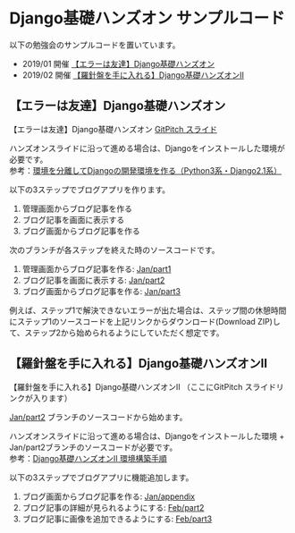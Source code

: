 # Django基礎ハンズオン サンプルコード

以下の勉強会のサンプルコードを置いています。

- 2019/01 開催 [【エラーは友達】Django基礎ハンズオン](https://elv.connpass.com/event/114810/)
- 2019/02 開催 [【羅針盤を手に入れる】Django基礎ハンズオンⅡ](https://elv.connpass.com/event/119181/)

## 【エラーは友達】Django基礎ハンズオン

【エラーは友達】Django基礎ハンズオン [GitPitch スライド](https://gitpitch.com/ftnext/2019_slides/master?p=elv_Jan_django_errorfriends/)

ハンズオンスライドに沿って進める場合は、Djangoをインストールした環境が必要です。  
参考：[環境を分離してDjangoの開発環境を作る（Python3系・Django2.1系）](環境を分離してDjangoの開発環境を作る（Python3系・Django2.1系）)

以下の3ステップでブログアプリを作ります。

1. 管理画面からブログ記事を作る
2. ブログ記事を画面に表示する
3. ブログ画面からブログ記事を作る

次のブランチが各ステップを終えた時のソースコードです。

1. 管理画面からブログ記事を作る: [Jan/part1](https://github.com/ftnext/error-friends-django-handson/tree/Jan/part1)
2. ブログ記事を画面に表示する: [Jan/part2](https://github.com/ftnext/error-friends-django-handson/tree/Jan/part2)
3. ブログ画面からブログ記事を作る: [Jan/part3](https://github.com/ftnext/error-friends-django-handson/tree/Jan/part3)

例えば、ステップ1で解決できないエラーが出た場合は、ステップ間の休憩時間にステップ1のソースコードを上記リンクからダウンロード(Download ZIP)して、ステップ2から始められるようにしていただく想定です。

## 【羅針盤を手に入れる】Django基礎ハンズオンⅡ

【羅針盤を手に入れる】Django基礎ハンズオンⅡ （ここにGitPitch スライドリンクが入ります）

[Jan/part2](https://github.com/ftnext/error-friends-django-handson/tree/Jan/part2) ブランチのソースコードから始めます。

ハンズオンスライドに沿って進める場合は、Djangoをインストールした環境 + Jan/part2ブランチのソースコードが必要です。  
参考：[Django基礎ハンズオンⅡ 環境構築手順](https://hackmd.io/s/B1wbA1n4V)

以下の3ステップでブログアプリに機能追加します。

1. ブログ画面からブログ記事を作る: [Jan/appendix](https://github.com/ftnext/error-friends-django-handson/tree/Jan/appendix)
2. ブログ記事の詳細が見られるようにする: [Feb/part2](https://github.com/ftnext/error-friends-django-handson/tree/Feb/part2)
3. ブログ記事に画像を追加できるようにする: [Feb/part3](https://github.com/ftnext/error-friends-django-handson/tree/Feb/part3)
